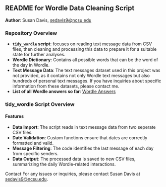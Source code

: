 ## README for Wordle Data Cleaning Script

**Author**: Susan Davis, sedavis9@ncsu.edu

### Repository Overview

- **`tidy_wordle` script**: focuses on reading text message data from CSV files, then cleaning and processing this data to prepare it for a suitable state for further analyses. 
- **Wordle Dictionary**: Contains all possible words that can be the word of the day in Wordle.
- **Text Message Data**: The text messages dataset used in this project was not provided, as it contains not only Wordle text messages but also hundreds of personal text messages. If you have inquiries about specific information from these datasets, please contact me. 
- **List of all Wordle answers so far**: [Wordle Answers](https://wordfinder.yourdictionary.com/wordle/answers/)

### tidy_wordle Script Overview
#### Features
- **Data Import**: The script reads in text message data from two seperate CSV files.
- **Date Validation**: Custom functions ensure that dates are correctly formatted and valid.
- **Message Filtering**: The code identifies the last message of each day from specific senders.
- **Data Output**: The processed data is saved to new CSV files, summarizing the daily Wordle-related interactions.

Contact
For any issues or inquiries, please contact Susan Davis at sedavis9@ncsu.edu.

